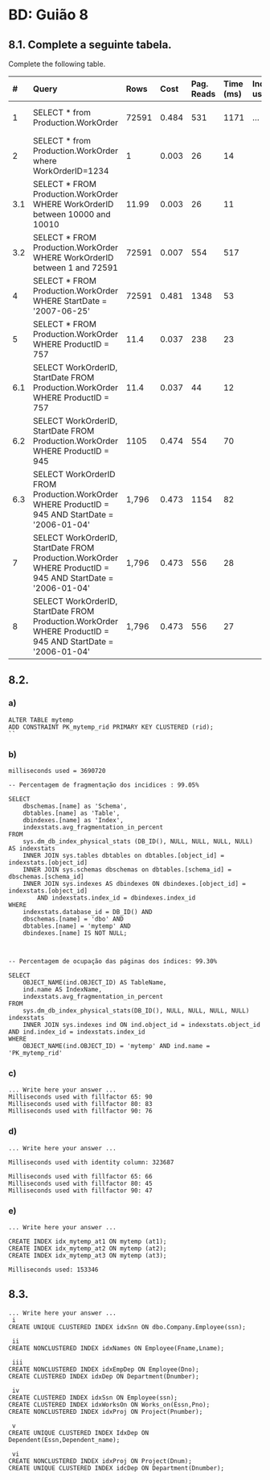 # BD: Guião 8


## ​8.1. Complete a seguinte tabela.
Complete the following table.

| #    | Query                                                                                                      | Rows  | Cost  | Pag. Reads | Time (ms) | Index used | Index Op.            | Discussion |
| :--- | :--------------------------------------------------------------------------------------------------------- | :---- | :---- | :--------- | :-------- | :--------- | :------------------- | :--------- |
| 1    | SELECT * from Production.WorkOrder                                                                         | 72591 | 0.484 | 531        | 1171      | …          | Clustered Index Scan |            |
| 2    | SELECT * from Production.WorkOrder where WorkOrderID=1234                                                  | 1     | 0.003 | 26         | 14        |            | Clustered Index Seek |            |
| 3.1  | SELECT * FROM Production.WorkOrder WHERE WorkOrderID between 10000 and 10010                               | 11.99 | 0.003 | 26         | 11        |            | Clustered Index Seek |            |
| 3.2  | SELECT * FROM Production.WorkOrder WHERE WorkOrderID between 1 and 72591                                   | 72591 | 0.007 | 554        | 517       |            | Clustered Index Seek |            |
| 4    | SELECT * FROM Production.WorkOrder WHERE StartDate = '2007-06-25'                                          | 72591 | 0.481 | 1348       | 53        |            | Clustered Index Scan |            |
| 5    | SELECT * FROM Production.WorkOrder WHERE ProductID = 757                                                   | 11.4  | 0.037 | 238        | 23        |            | Index Seek           |            |
| 6.1  | SELECT WorkOrderID, StartDate FROM Production.WorkOrder WHERE ProductID = 757                              | 11.4  | 0.037 | 44         | 12        |            | Index Seek           |            |
| 6.2  | SELECT WorkOrderID, StartDate FROM Production.WorkOrder WHERE ProductID = 945                              | 1105  | 0.474 | 554        | 70        |            | Clustered Index Scan |            |
| 6.3  | SELECT WorkOrderID FROM Production.WorkOrder WHERE ProductID = 945 AND StartDate = '2006-01-04'            | 1,796 | 0.473 | 1154       | 82        |            | Clustered Index Scan |            |
| 7    | SELECT WorkOrderID, StartDate FROM Production.WorkOrder WHERE ProductID = 945 AND StartDate = '2006-01-04' | 1,796 | 0.473 | 556        | 28        |            | Clustered Index Scan |            |
| 8    | SELECT WorkOrderID, StartDate FROM Production.WorkOrder WHERE ProductID = 945 AND StartDate = '2006-01-04' | 1,796 | 0.473 | 556        | 27        |            | Clustered Index Scan |            |

## ​8.2.

### a)

```
ALTER TABLE mytemp
ADD CONSTRAINT PK_mytemp_rid PRIMARY KEY CLUSTERED (rid);
``
```

### b)

```
milliseconds used = 3690720

-- Percentagem de fragmentação dos incidices : 99.05%

SELECT 
    dbschemas.[name] as 'Schema',
    dbtables.[name] as 'Table',
    dbindexes.[name] as 'Index',
    indexstats.avg_fragmentation_in_percent 
FROM 
    sys.dm_db_index_physical_stats (DB_ID(), NULL, NULL, NULL, NULL) AS indexstats
    INNER JOIN sys.tables dbtables on dbtables.[object_id] = indexstats.[object_id]
    INNER JOIN sys.schemas dbschemas on dbtables.[schema_id] = dbschemas.[schema_id]
    INNER JOIN sys.indexes AS dbindexes ON dbindexes.[object_id] = indexstats.[object_id]
        AND indexstats.index_id = dbindexes.index_id
WHERE 
    indexstats.database_id = DB_ID() AND
    dbschemas.[name] = 'dbo' AND 
    dbtables.[name] = 'mytemp' AND 
    dbindexes.[name] IS NOT NULL;



-- Percentagem de ocupação das páginas dos índices: 99.30%

SELECT
    OBJECT_NAME(ind.OBJECT_ID) AS TableName,
    ind.name AS IndexName,
    indexstats.avg_fragmentation_in_percent
FROM
    sys.dm_db_index_physical_stats(DB_ID(), NULL, NULL, NULL, NULL) indexstats
    INNER JOIN sys.indexes ind ON ind.object_id = indexstats.object_id AND ind.index_id = indexstats.index_id
WHERE
    OBJECT_NAME(ind.OBJECT_ID) = 'mytemp' AND ind.name = 'PK_mytemp_rid'

```

### c)

```
... Write here your answer ...
Milliseconds used with fillfactor 65: 90
Milliseconds used with fillfactor 80: 83
Milliseconds used with fillfactor 90: 76
```

### d)

```
... Write here your answer ...

Milliseconds used with identity column: 323687

Milliseconds used with fillfactor 65: 66
Milliseconds used with fillfactor 80: 45
Milliseconds used with fillfactor 90: 47
```

### e)

```
... Write here your answer ...

CREATE INDEX idx_mytemp_at1 ON mytemp (at1);
CREATE INDEX idx_mytemp_at2 ON mytemp (at2);
CREATE INDEX idx_mytemp_at3 ON mytemp (at3);

Milliseconds used: 153346
```

## ​8.3.

```
... Write here your answer ...
 i
CREATE UNIQUE CLUSTERED INDEX idxSnn ON dbo.Company.Employee(ssn);

 ii
CREATE NONCLUSTERED INDEX idxNames ON Employee(Fname,Lname);

 iii
CREATE NONCLUSTERED INDEX idxEmpDep ON Employee(Dno);
CREATE CLUSTERED INDEX idxDep ON Department(Dnumber);

 iv
CREATE CLUSTERED INDEX idxSsn ON Employee(ssn);
CREATE CLUSTERED INDEX idxWorksOn ON Works_on(Essn,Pno);
CREATE NONCLUSTERED INDEX idxProj ON Project(Pnumber);

 v
CREATE UNIQUE CLUSTERED INDEX IdxDep ON Dependent(Essn,Dependent_name);

 vi
CREATE NONCLUSTERED INDEX idxProj ON Project(Dnum);
CREATE UNIQUE CLUSTERED INDEX idcDep ON Department(Dnumber);
```

